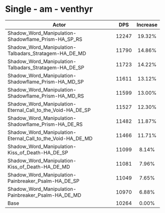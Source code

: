 # Single - am - venthyr
| Actor | DPS | Increase |
|---|:---:|:---:|
|Shadow_Word_Manipulation-Shadowflame_Prism-HA_SP_RS|12247|19.32%|
|Shadow_Word_Manipulation-Talbadars_Stratagem-HA_DE_MD|11790|14.86%|
|Shadow_Word_Manipulation-Talbadars_Stratagem-HA_DE_SP|11723|14.22%|
|Shadow_Word_Manipulation-Shadowflame_Prism-HA_MD_SP|11611|13.12%|
|Shadow_Word_Manipulation-Shadowflame_Prism-HA_MD_RS|11599|13.00%|
|Shadow_Word_Manipulation-Eternal_Call_to_the_Void-HA_DE_SP|11527|12.30%|
|Shadow_Word_Manipulation-Shadowflame_Prism-HA_DE_RS|11482|11.87%|
|Shadow_Word_Manipulation-Eternal_Call_to_the_Void-HA_DE_MD|11466|11.71%|
|Shadow_Word_Manipulation-Kiss_of_Death-HA_DE_SP|11099|8.14%|
|Shadow_Word_Manipulation-Kiss_of_Death-HA_DE_MD|11081|7.96%|
|Shadow_Word_Manipulation-Painbreaker_Psalm-HA_DE_SP|11049|7.65%|
|Shadow_Word_Manipulation-Painbreaker_Psalm-HA_DE_MD|10970|6.88%|
|Base|10264|0.00%|
